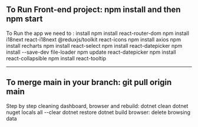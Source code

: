## To Run Front-end project: npm install and then npm start

To Run the app we need to : install npm install react-router-dom
npm install i18next react-i18next @reduxjs/toolkit react-icons
npm install axios
npm install recharts
npm install react-select
npm install react-datepicker
npm install --save-dev file-loader
npm update react-datepicker
npm install react-collapsible
npm install react-tooltip

--------------------------
To merge main in your branch: git pull origin main
--------------------------
Step by step cleaning dashboard, browser and rebuild:
dotnet clean
dotnet nuget locals all --clear
dotnet restore
dotnet build
browser: delete browsing data
